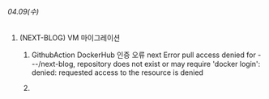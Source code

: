 ###### 04.09(수)
1. (NEXT-BLOG) VM 마이그레이션
	1. GithubAction DockerHub 인증 오류
		next Error pull access denied for ---/next-blog, repository does not exist or may require 'docker login': denied: requested access to the resource is denied
		
	2. 